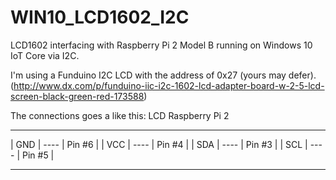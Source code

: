 # WIN10_LCD1602_I2C
LCD1602 interfacing with Raspberry Pi 2 Model B running on Windows 10 IoT Core via I2C.

I'm using a Funduino I2C LCD with the address of 0x27 (yours may defer).
(http://www.dx.com/p/funduino-iic-i2c-1602-lcd-adapter-board-w-2-5-lcd-screen-black-green-red-173588)

The connections goes a like this:
LCD           Raspberry Pi 2
--------      ----------
|  GND | ---- | Pin #6 |
|  VCC | ---- | Pin #4 |
|  SDA | ---- | Pin #3 |
|  SCL | ---- | Pin #5 |
-------       ----------
